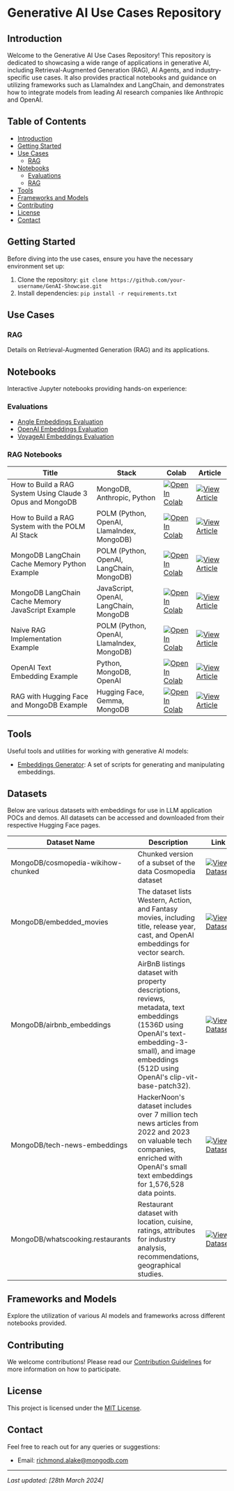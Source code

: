 # Generative AI Use Cases Repository

## Introduction
Welcome to the Generative AI Use Cases Repository! This repository is dedicated to showcasing a wide range of applications in generative AI, including Retrieval-Augmented Generation (RAG), AI Agents, and industry-specific use cases. It also provides practical notebooks and guidance on utilizing frameworks such as LlamaIndex and LangChain, and demonstrates how to integrate models from leading AI research companies like Anthropic and OpenAI.

## Table of Contents
- [Introduction](#introduction)
- [Getting Started](#getting-started)
- [Use Cases](#use-cases)
  - [RAG](#rag)
- [Notebooks](#notebooks)
  - [Evaluations](#evaluations)
  - [RAG](#rag)
- [Tools](#tools)
- [Frameworks and Models](#frameworks-and-models)
- [Contributing](#contributing)
- [License](#license)
- [Contact](#contact)

## Getting Started
Before diving into the use cases, ensure you have the necessary environment set up:
1. Clone the repository: `git clone https://github.com/your-username/GenAI-Showcase.git`
2. Install dependencies: `pip install -r requirements.txt`

## Use Cases
### RAG
Details on Retrieval-Augmented Generation (RAG) and its applications.

## Notebooks
Interactive Jupyter notebooks providing hands-on experience:

### Evaluations
- [Angle Embeddings Evaluation](/notebooks/evals/angle-embeddings-eval.ipynb)
- [OpenAI Embeddings Evaluation](/notebooks/evals/openai-embeddings-eval.ipynb)
- [VoyageAI Embeddings Evaluation](/notebooks/evals/voyageai-embeddings-eval.ipynb)


### RAG Notebooks
| Title                                             | Stack            | Colab                                                                                                                                                                                            | Article |
|---------------------------------------------------|------------------|--------------------------------------------------------------------------------------------------------------------------------------------------------------------------------------------------|---------|
| How to Build a RAG System Using Claude 3 Opus and MongoDB                       | MongoDB, Anthropic, Python              | [![Open In Colab](https://colab.research.google.com/assets/colab-badge.svg)](https://colab.research.google.com/github/mongodb-developer/GenAI-Showcase/blob/main/notebooks/rag/anthropic_mongodb_pam_ai_stack.ipynb)       |   [![View Article](https://img.shields.io/badge/View%20Article-blue)](https://www.mongodb.com/developer/products/atlas/rag_with_claude_opus_mongodb/)      |
| How to Build a RAG System with the POLM AI Stack                                    | POLM (Python, OpenAI, LlamaIndex, MongoDB)              | [![Open In Colab](https://colab.research.google.com/assets/colab-badge.svg)](https://colab.research.google.com/github/mongodb-developer/GenAI-Showcase/blob/main/notebooks/rag/building_RAG_with_LlamaIndex_and_MongoDB_Vector_Database.ipynb) | [![View Article](https://img.shields.io/badge/View%20Article-blue)](#) |
| MongoDB LangChain Cache Memory Python Example     | POLM (Python, OpenAI, LangChain, MongoDB)              | [![Open In Colab](https://colab.research.google.com/assets/colab-badge.svg)](https://colab.research.google.com/github/mongodb-developer/GenAI-Showcase/blob/main/notebooks/rag/mongodb-langchain-cache-memory.ipynb)      | [![View Article](https://img.shields.io/badge/View%20Article-blue)](https://www.mongodb.com/developer/products/atlas/advanced-rag-langchain-mongodb/) |
| MongoDB LangChain Cache Memory JavaScript Example | JavaScript, OpenAI, LangChain, MongoDB              | [![Open In Colab](https://colab.research.google.com/assets/colab-badge.svg)](https://colab.research.google.com/github/mongodb-developer/GenAI-Showcase/blob/main/notebooks/rag/mongodb-langchain-cache-memory-javascript.ipynb) | [![View Article](https://img.shields.io/badge/View%20Article-blue)](https://www.mongodb.com/developer/products/atlas/add-memory-to-javascript-rag-application-mongodb-langchain/) |
| Naive RAG Implementation Example                  | POLM (Python, OpenAI, LlamaIndex, MongoDB)                | [![Open In Colab](https://colab.research.google.com/assets/colab-badge.svg)](https://colab.research.google.com/github/mongodb-developer/GenAI-Showcase/blob/main/notebooks/rag/naive_rag_implementation_llamaindex.ipynb)  | [![View Article](https://img.shields.io/badge/View%20Article-blue)](https://www.mongodb.com/developer/products/atlas/rag-with-polm-stack-llamaindex-openai-mongodb/) |
| OpenAI Text Embedding Example                     | Python, MongoDB, OpenAI              | [![Open In Colab](https://colab.research.google.com/assets/colab-badge.svg)](https://colab.research.google.com/github/mongodb-developer/GenAI-Showcase/blob/main/notebooks/rag/openai_text_3_embedding.ipynb)             | [![View Article](https://img.shields.io/badge/View%20Article-blue)](https://www.mongodb.com/developer/products/atlas/using-openai-latest-embeddings-rag-system-mongodb/) |
| RAG with Hugging Face and MongoDB Example         | Hugging Face, Gemma, MongoDB              | [![Open In Colab](https://colab.research.google.com/assets/colab-badge.svg)](https://colab.research.google.com/github/mongodb-developer/GenAI-Showcase/blob/main/notebooks/rag/rag_with_hugging_face_gemma_mongodb.ipynb) | [![View Article](https://img.shields.io/badge/View%20Article-blue)](https://www.mongodb.com/developer/products/atlas/gemma-mongodb-huggingface-rag) |



## Tools
Useful tools and utilities for working with generative AI models:
- [Embeddings Generator](/tools/embeddings_generator): A set of scripts for generating and manipulating embeddings.

## Datasets
Below are various datasets with embeddings for use in LLM application POCs and demos. All datasets can be accessed and downloaded from their respective Hugging Face pages.



| Dataset Name                                      | Description | Link |
| ------------------------------------------------- | ----------- | ---- |
| MongoDB/cosmopedia-wikihow-chunked                | Chunked version of a subset of the data Cosmopedia dataset | [![View Dataset](https://img.shields.io/badge/View%20Dataset%20on%20🤗-8A2BE2)](https://huggingface.co/datasets/MongoDB/subset_arxiv_papers_with_embeddings)  |
| MongoDB/embedded_movies                           | The dataset lists Western, Action, and Fantasy movies, including title, release year, cast, and OpenAI embeddings for vector search. | [![View Dataset](https://img.shields.io/badge/View%20Dataset%20on%20🤗-8A2BE2)](https://huggingface.co/datasets/MongoDB/subset_arxiv_papers_with_embeddings)  |
| MongoDB/airbnb_embeddings                         | AirBnB listings dataset with property descriptions, reviews, metadata, text embeddings (1536D using OpenAI's text-embedding-3-small), and image embeddings (512D using OpenAI's clip-vit-base-patch32). | [![View Dataset](https://img.shields.io/badge/View%20Dataset%20on%20🤗-8A2BE2)](https://huggingface.co/datasets/MongoDB/subset_arxiv_papers_with_embeddings)  |
| MongoDB/tech-news-embeddings                      | HackerNoon's dataset includes over 7 million tech news articles from 2022 and 2023 on valuable tech companies, enriched with OpenAI's small text embeddings for 1,576,528 data points. | [![View Dataset](https://img.shields.io/badge/View%20Dataset%20on%20🤗-8A2BE2)](https://huggingface.co/datasets/MongoDB/subset_arxiv_papers_with_embeddings)  |
| MongoDB/whatscooking.restaurants                  | Restaurant dataset with location, cuisine, ratings, attributes for industry analysis, recommendations, geographical studies.  | [![View Dataset](https://img.shields.io/badge/View%20Dataset%20on%20🤗-8A2BE2)](https://huggingface.co/datasets/MongoDB/subset_arxiv_papers_with_embeddings)  |



## Frameworks and Models
Explore the utilization of various AI models and frameworks across different notebooks provided.

## Contributing
We welcome contributions! Please read our [Contribution Guidelines](CONTRIBUTING.md) for more information on how to participate.

## License
This project is licensed under the [MIT License](LICENSE).

## Contact
Feel free to reach out for any queries or suggestions:
- Email: richmond.alake@mongodb.com

---

*Last updated: [28th March 2024]*
